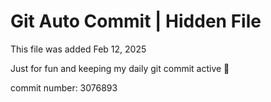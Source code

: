 # Git Auto Commit | Hidden File

This file was added Feb 12, 2025

Just for fun and keeping my daily git commit active 🤪

commit number: 3076893
